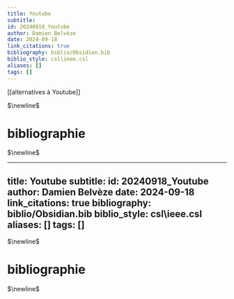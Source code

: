 ```yaml
---
title: Youtube
subtitle:
id: 20240918_Youtube
author: Damien Belvèze
date: 2024-09-18
link_citations: true
bibliography: biblio/Obsidian.bib
biblio_style: csl\ieee.csl
aliases: []
tags: []
---
```

[[alternatives à Youtube]]



$\newline$
# bibliographie
$\newline$






---
title: Youtube
subtitle:
id: 20240918_Youtube
author: Damien Belvèze
date: 2024-09-18
link_citations: true
bibliography: biblio/Obsidian.bib
biblio_style: csl\ieee.csl
aliases: []
tags: []
---



$\newline$
# bibliographie
$\newline$






